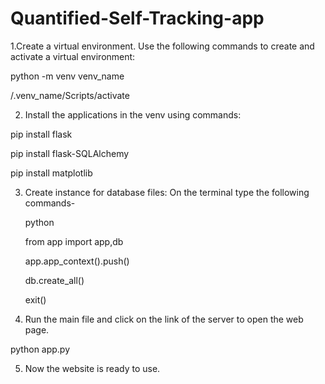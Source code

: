 # Quantified-Self-Tracking-app
1.Create a virtual environment.
Use the following commands to create and activate a virtual environment:
   
  python -m venv venv_name
  
  /.venv_name/Scripts/activate

2. Install the applications in the venv using commands:
   
  pip install flask
  
  pip install flask-SQLAlchemy
  
  pip install matplotlib
  
3. Create instance for database files:
   On the terminal type the following commands-

   python

   from app import app,db

   app.app_context().push()

   db.create_all()

   exit()
   
5. Run the main file and click on the link of the server to open the web page.
  
  python app.py

5. Now the website is ready to use.

